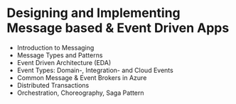# Designing and Implementing Message based & Event Driven Apps

- Introduction to Messaging
- Message Types and Patterns
- Event Driven Architecture (EDA)
- Event Types: Domain-, Integration- and Cloud Events
- Common Message & Event Brokers in Azure
- Distributed Transactions
- Orchestration, Choreography, Saga Pattern